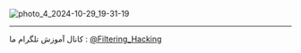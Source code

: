 ![photo_4_2024-10-29_19-31-19](https://github.com/user-attachments/assets/7389ff22-4762-434b-b2cf-228e628c47b9)

--------------------
کانال آموزش تلگرام ما :
[@Filtering_Hacking](https://t.me/Filtering_Hacking)
